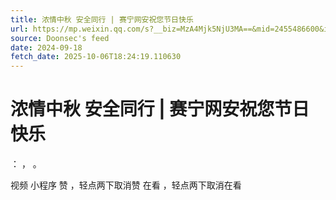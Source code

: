 ```yaml
---
title: 浓情中秋 安全同行 | 赛宁网安祝您节日快乐
url: https://mp.weixin.qq.com/s?__biz=MzA4Mjk5NjU3MA==&mid=2455486600&idx=1&sn=6e07843fcdeced8651549a4b6ce36496
source: Doonsec's feed
date: 2024-09-18
fetch_date: 2025-10-06T18:24:19.110630
---
```


# 浓情中秋 安全同行 | 赛宁网安祝您节日快乐

：
，
。

视频
小程序
赞
，轻点两下取消赞
在看
，轻点两下取消在看